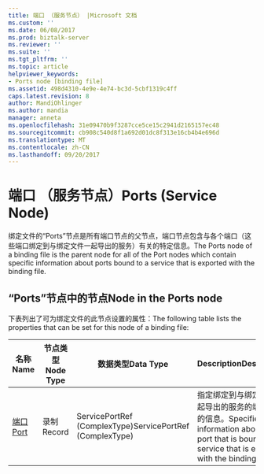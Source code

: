 ```yaml
---
title: 端口 （服务节点） |Microsoft 文档
ms.custom: ''
ms.date: 06/08/2017
ms.prod: biztalk-server
ms.reviewer: ''
ms.suite: ''
ms.tgt_pltfrm: ''
ms.topic: article
helpviewer_keywords:
- Ports node [binding file]
ms.assetid: 498d4310-4e9e-4e74-bc3d-5cbf1319c4ff
caps.latest.revision: 8
author: MandiOhlinger
ms.author: mandia
manager: anneta
ms.openlocfilehash: 31e09470b9f3287cce5ce15c2941d2165157ec48
ms.sourcegitcommit: cb908c540d8f1a692d01dc8f313e16cb4b4e696d
ms.translationtype: MT
ms.contentlocale: zh-CN
ms.lasthandoff: 09/20/2017
---
```

# <a name="ports-service-node"></a><span data-ttu-id="e6700-102">端口 （服务节点）</span><span class="sxs-lookup"><span data-stu-id="e6700-102">Ports (Service Node)</span></span>
<span data-ttu-id="e6700-103">绑定文件的“Ports”节点是所有端口节点的父节点，端口节点包含与各个端口（这些端口绑定到与绑定文件一起导出的服务）有关的特定信息。</span><span class="sxs-lookup"><span data-stu-id="e6700-103">The Ports node of a binding file is the parent node for all of the Port nodes which contain specific information about ports bound to a service that is exported with the binding file.</span></span>  
  
## <a name="node-in-the-ports-node"></a><span data-ttu-id="e6700-104">“Ports”节点中的节点</span><span class="sxs-lookup"><span data-stu-id="e6700-104">Node in the Ports node</span></span>  
 <span data-ttu-id="e6700-105">下表列出了可为绑定文件的此节点设置的属性：</span><span class="sxs-lookup"><span data-stu-id="e6700-105">The following table lists the properties that can be set for this node of a binding file:</span></span>  
  
|<span data-ttu-id="e6700-106">**名称**</span><span class="sxs-lookup"><span data-stu-id="e6700-106">**Name**</span></span>|<span data-ttu-id="e6700-107">**节点类型**</span><span class="sxs-lookup"><span data-stu-id="e6700-107">**Node Type**</span></span>|<span data-ttu-id="e6700-108">**数据类型**</span><span class="sxs-lookup"><span data-stu-id="e6700-108">**Data Type**</span></span>|<span data-ttu-id="e6700-109">**Description**</span><span class="sxs-lookup"><span data-stu-id="e6700-109">**Description**</span></span>|<span data-ttu-id="e6700-110">**限制**</span><span class="sxs-lookup"><span data-stu-id="e6700-110">**Restrictions**</span></span>|<span data-ttu-id="e6700-111">**注释**</span><span class="sxs-lookup"><span data-stu-id="e6700-111">**Comments**</span></span>|  
|--------------|-------------------|-------------------|---------------------|----------------------|------------------|  
|[<span data-ttu-id="e6700-112">端口</span><span class="sxs-lookup"><span data-stu-id="e6700-112">Port</span></span>](../core/port-ports-node.md)|<span data-ttu-id="e6700-113">录制</span><span class="sxs-lookup"><span data-stu-id="e6700-113">Record</span></span>|<span data-ttu-id="e6700-114">ServicePortRef (ComplexType)</span><span class="sxs-lookup"><span data-stu-id="e6700-114">ServicePortRef (ComplexType)</span></span>|<span data-ttu-id="e6700-115">指定绑定到与绑定文件一起导出的服务的端口有关的信息。</span><span class="sxs-lookup"><span data-stu-id="e6700-115">Specifies information about a port that is bound to a service that is exported with the binding file.</span></span>|<span data-ttu-id="e6700-116">可选</span><span class="sxs-lookup"><span data-stu-id="e6700-116">Not required</span></span>|<span data-ttu-id="e6700-117">默认值：无</span><span class="sxs-lookup"><span data-stu-id="e6700-117">Default value: none</span></span>|